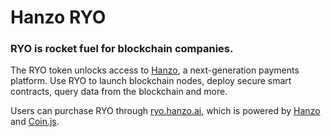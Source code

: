 # Hanzo RYO

### RYO is rocket fuel for blockchain companies.

The RYO token unlocks access to [Hanzo](https://hanzo.ai), a next-generation
payments platform. Use RYO to launch blockchain nodes, deploy secure smart
contracts, query data from the blockchain and more.

Users can purchase RYO through [ryo.hanzo.ai](https://ryo.hanzo.ai), which is
powered by [Hanzo](https://hanzo.ai) and [Coin.js](https://github.com/hanzoai/coin.js).
